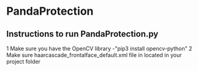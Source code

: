 # PandaProtection


## Instructions to run PandaProtection.py
1 Make sure you have the OpenCV library
    -"pip3 install opencv-python"
2 Make sure haarcascade_frontalface_default.xml file in located in your project folder
